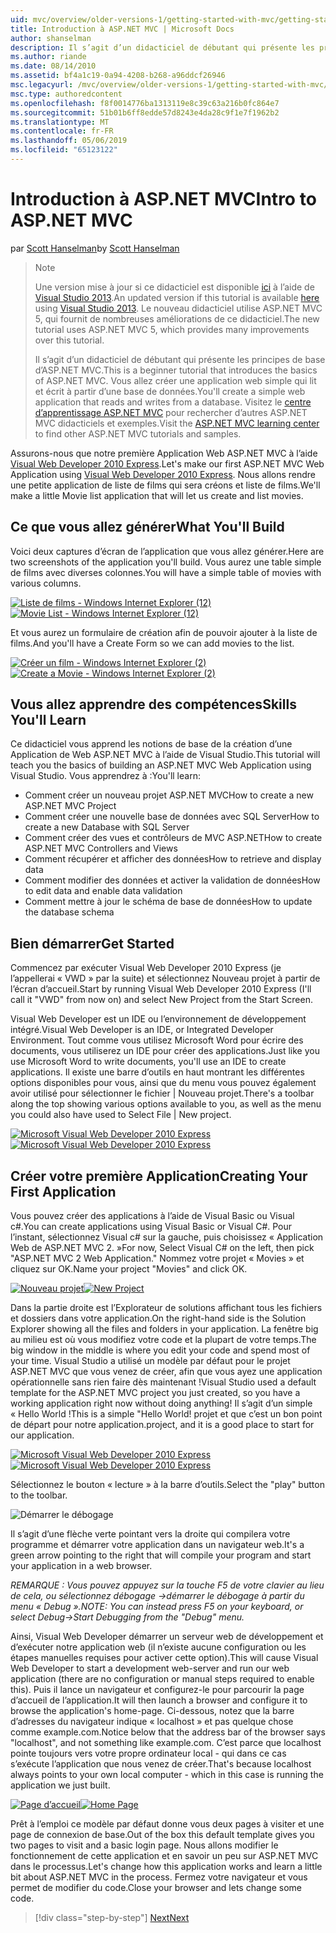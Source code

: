 ```yaml
---
uid: mvc/overview/older-versions-1/getting-started-with-mvc/getting-started-with-mvc-part1
title: Introduction à ASP.NET MVC | Microsoft Docs
author: shanselman
description: Il s’agit d’un didacticiel de débutant qui présente les principes de base d’ASP.NET MVC. Créer une application web simple qui lit et écrit à partir d’une base de données.
ms.author: riande
ms.date: 08/14/2010
ms.assetid: bf4a1c19-0a94-4208-b268-a96ddcf26946
msc.legacyurl: /mvc/overview/older-versions-1/getting-started-with-mvc/getting-started-with-mvc-part1
msc.type: authoredcontent
ms.openlocfilehash: f8f0014776ba1313119e8c39c63a216b0fc864e7
ms.sourcegitcommit: 51b01b6ff8edde57d8243e4da28c9f1e7f1962b2
ms.translationtype: MT
ms.contentlocale: fr-FR
ms.lasthandoff: 05/06/2019
ms.locfileid: "65123122"
---
```

# <a name="intro-to-aspnet-mvc"></a><span data-ttu-id="555e2-104">Introduction à ASP.NET MVC</span><span class="sxs-lookup"><span data-stu-id="555e2-104">Intro to ASP.NET MVC</span></span>

<span data-ttu-id="555e2-105">par [Scott Hanselman](https://github.com/shanselman)</span><span class="sxs-lookup"><span data-stu-id="555e2-105">by [Scott Hanselman](https://github.com/shanselman)</span></span>

> > [!NOTE]
> > <span data-ttu-id="555e2-106">Une version mise à jour si ce didacticiel est disponible [ici](../../getting-started/introduction/getting-started.md) à l’aide de [Visual Studio 2013](https://my.visualstudio.com/Downloads?q=visual%20studio%202013).</span><span class="sxs-lookup"><span data-stu-id="555e2-106">An updated version if this tutorial is available [here](../../getting-started/introduction/getting-started.md) using [Visual Studio 2013](https://my.visualstudio.com/Downloads?q=visual%20studio%202013).</span></span> <span data-ttu-id="555e2-107">Le nouveau didacticiel utilise ASP.NET MVC 5, qui fournit de nombreuses améliorations de ce didacticiel.</span><span class="sxs-lookup"><span data-stu-id="555e2-107">The new tutorial uses ASP.NET MVC 5, which provides many improvements over this tutorial.</span></span>
>
>
> <span data-ttu-id="555e2-108">Il s’agit d’un didacticiel de débutant qui présente les principes de base d’ASP.NET MVC.</span><span class="sxs-lookup"><span data-stu-id="555e2-108">This is a beginner tutorial that introduces the basics of ASP.NET MVC.</span></span> <span data-ttu-id="555e2-109">Vous allez créer une application web simple qui lit et écrit à partir d’une base de données.</span><span class="sxs-lookup"><span data-stu-id="555e2-109">You'll create a simple web application that reads and writes from a database.</span></span> <span data-ttu-id="555e2-110">Visitez le [centre d’apprentissage ASP.NET MVC](../../../index.md) pour rechercher d’autres ASP.NET MVC didacticiels et exemples.</span><span class="sxs-lookup"><span data-stu-id="555e2-110">Visit the [ASP.NET MVC learning center](../../../index.md) to find other ASP.NET MVC tutorials and samples.</span></span>

<span data-ttu-id="555e2-111">Assurons-nous que notre première Application Web ASP.NET MVC à l’aide [Visual Web Developer 2010 Express](https://www.microsoft.com/express/Web/).</span><span class="sxs-lookup"><span data-stu-id="555e2-111">Let's make our first ASP.NET MVC Web Application using [Visual Web Developer 2010 Express](https://www.microsoft.com/express/Web/).</span></span> <span data-ttu-id="555e2-112">Nous allons rendre une petite application de liste de films qui sera créons et liste de films.</span><span class="sxs-lookup"><span data-stu-id="555e2-112">We'll make a little Movie list application that will let us create and list movies.</span></span>

## <a name="what-youll-build"></a><span data-ttu-id="555e2-113">Ce que vous allez générer</span><span class="sxs-lookup"><span data-stu-id="555e2-113">What You'll Build</span></span>

<span data-ttu-id="555e2-114">Voici deux captures d’écran de l’application que vous allez générer.</span><span class="sxs-lookup"><span data-stu-id="555e2-114">Here are two screenshots of the application you'll build.</span></span> <span data-ttu-id="555e2-115">Vous aurez une table simple de films avec diverses colonnes.</span><span class="sxs-lookup"><span data-stu-id="555e2-115">You will have a simple table of movies with various columns.</span></span>

<span data-ttu-id="555e2-116">[![Liste de films - Windows Internet Explorer (12)](getting-started-with-mvc-part1/_static/image2.png)](getting-started-with-mvc-part1/_static/image1.png)</span><span class="sxs-lookup"><span data-stu-id="555e2-116">[![Movie List - Windows Internet Explorer (12)](getting-started-with-mvc-part1/_static/image2.png)](getting-started-with-mvc-part1/_static/image1.png)</span></span>

<span data-ttu-id="555e2-117">Et vous aurez un formulaire de création afin de pouvoir ajouter à la liste de films.</span><span class="sxs-lookup"><span data-stu-id="555e2-117">And you'll have a Create Form so we can add movies to the list.</span></span>

<span data-ttu-id="555e2-118">[![Créer un film - Windows Internet Explorer (2)](getting-started-with-mvc-part1/_static/image4.png)](getting-started-with-mvc-part1/_static/image3.png)</span><span class="sxs-lookup"><span data-stu-id="555e2-118">[![Create a Movie - Windows Internet Explorer (2)](getting-started-with-mvc-part1/_static/image4.png)](getting-started-with-mvc-part1/_static/image3.png)</span></span>

## <a name="skills-youll-learn"></a><span data-ttu-id="555e2-119">Vous allez apprendre des compétences</span><span class="sxs-lookup"><span data-stu-id="555e2-119">Skills You'll Learn</span></span>

<span data-ttu-id="555e2-120">Ce didacticiel vous apprend les notions de base de la création d’une Application de Web ASP.NET MVC à l’aide de Visual Studio.</span><span class="sxs-lookup"><span data-stu-id="555e2-120">This tutorial will teach you the basics of building an ASP.NET MVC Web Application using Visual Studio.</span></span> <span data-ttu-id="555e2-121">Vous apprendrez à :</span><span class="sxs-lookup"><span data-stu-id="555e2-121">You'll learn:</span></span>

- <span data-ttu-id="555e2-122">Comment créer un nouveau projet ASP.NET MVC</span><span class="sxs-lookup"><span data-stu-id="555e2-122">How to create a new ASP.NET MVC Project</span></span>
- <span data-ttu-id="555e2-123">Comment créer une nouvelle base de données avec SQL Server</span><span class="sxs-lookup"><span data-stu-id="555e2-123">How to create a new Database with SQL Server</span></span>
- <span data-ttu-id="555e2-124">Comment créer des vues et contrôleurs de MVC ASP.NET</span><span class="sxs-lookup"><span data-stu-id="555e2-124">How to create ASP.NET MVC Controllers and Views</span></span>
- <span data-ttu-id="555e2-125">Comment récupérer et afficher des données</span><span class="sxs-lookup"><span data-stu-id="555e2-125">How to retrieve and display data</span></span>
- <span data-ttu-id="555e2-126">Comment modifier des données et activer la validation de données</span><span class="sxs-lookup"><span data-stu-id="555e2-126">How to edit data and enable data validation</span></span>
- <span data-ttu-id="555e2-127">Comment mettre à jour le schéma de base de données</span><span class="sxs-lookup"><span data-stu-id="555e2-127">How to update the database schema</span></span>

## <a name="get-started"></a><span data-ttu-id="555e2-128">Bien démarrer</span><span class="sxs-lookup"><span data-stu-id="555e2-128">Get Started</span></span>

<span data-ttu-id="555e2-129">Commencez par exécuter Visual Web Developer 2010 Express (je l’appellerai « VWD » par la suite) et sélectionnez Nouveau projet à partir de l’écran d’accueil.</span><span class="sxs-lookup"><span data-stu-id="555e2-129">Start by running Visual Web Developer 2010 Express (I'll call it "VWD" from now on) and select New Project from the Start Screen.</span></span>

<span data-ttu-id="555e2-130">Visual Web Developer est un IDE ou l’environnement de développement intégré.</span><span class="sxs-lookup"><span data-stu-id="555e2-130">Visual Web Developer is an IDE, or Integrated Developer Environment.</span></span> <span data-ttu-id="555e2-131">Tout comme vous utilisez Microsoft Word pour écrire des documents, vous utiliserez un IDE pour créer des applications.</span><span class="sxs-lookup"><span data-stu-id="555e2-131">Just like you use Microsoft Word to write documents, you'll use an IDE to create applications.</span></span> <span data-ttu-id="555e2-132">Il existe une barre d’outils en haut montrant les différentes options disponibles pour vous, ainsi que du menu vous pouvez également avoir utilisé pour sélectionner le fichier | Nouveau projet.</span><span class="sxs-lookup"><span data-stu-id="555e2-132">There's a toolbar along the top showing various options available to you, as well as the menu you could also have used to Select File | New project.</span></span>

<span data-ttu-id="555e2-133">[![Microsoft Visual Web Developer 2010 Express](getting-started-with-mvc-part1/_static/image6.png)](getting-started-with-mvc-part1/_static/image5.png)</span><span class="sxs-lookup"><span data-stu-id="555e2-133">[![Microsoft Visual Web Developer 2010 Express](getting-started-with-mvc-part1/_static/image6.png)](getting-started-with-mvc-part1/_static/image5.png)</span></span>

## <a name="creating-your-first-application"></a><span data-ttu-id="555e2-134">Créer votre première Application</span><span class="sxs-lookup"><span data-stu-id="555e2-134">Creating Your First Application</span></span>

<span data-ttu-id="555e2-135">Vous pouvez créer des applications à l’aide de Visual Basic ou Visual c#.</span><span class="sxs-lookup"><span data-stu-id="555e2-135">You can create applications using Visual Basic or Visual C#.</span></span> <span data-ttu-id="555e2-136">Pour l’instant, sélectionnez Visual c# sur la gauche, puis choisissez « Application Web de ASP.NET MVC 2. »</span><span class="sxs-lookup"><span data-stu-id="555e2-136">For now, Select Visual C# on the left, then pick "ASP.NET MVC 2 Web Application."</span></span> <span data-ttu-id="555e2-137">Nommez votre projet « Movies » et cliquez sur OK.</span><span class="sxs-lookup"><span data-stu-id="555e2-137">Name your project "Movies" and click OK.</span></span>

<span data-ttu-id="555e2-138">[![Nouveau projet](getting-started-with-mvc-part1/_static/image8.png)](getting-started-with-mvc-part1/_static/image7.png)</span><span class="sxs-lookup"><span data-stu-id="555e2-138">[![New Project](getting-started-with-mvc-part1/_static/image8.png)](getting-started-with-mvc-part1/_static/image7.png)</span></span>

<span data-ttu-id="555e2-139">Dans la partie droite est l’Explorateur de solutions affichant tous les fichiers et dossiers dans votre application.</span><span class="sxs-lookup"><span data-stu-id="555e2-139">On the right-hand side is the Solution Explorer showing all the files and folders in your application.</span></span> <span data-ttu-id="555e2-140">La fenêtre big au milieu est où vous modifiez votre code et la plupart de votre temps.</span><span class="sxs-lookup"><span data-stu-id="555e2-140">The big window in the middle is where you edit your code and spend most of your time.</span></span> <span data-ttu-id="555e2-141">Visual Studio a utilisé un modèle par défaut pour le projet ASP.NET MVC que vous venez de créer, afin que vous ayez une application opérationnelle sans rien faire dès maintenant !</span><span class="sxs-lookup"><span data-stu-id="555e2-141">Visual Studio used a default template for the ASP.NET MVC project you just created, so you have a working application right now without doing anything!</span></span> <span data-ttu-id="555e2-142">Il s’agit d’un simple « Hello World !</span><span class="sxs-lookup"><span data-stu-id="555e2-142">This is a simple "Hello World!</span></span> <span data-ttu-id="555e2-143">projet et que c’est un bon point de départ pour notre application.</span><span class="sxs-lookup"><span data-stu-id="555e2-143">project, and it is a good place to start for our application.</span></span>

<span data-ttu-id="555e2-144">[![Microsoft Visual Web Developer 2010 Express](getting-started-with-mvc-part1/_static/image10.png)](getting-started-with-mvc-part1/_static/image9.png)</span><span class="sxs-lookup"><span data-stu-id="555e2-144">[![Microsoft Visual Web Developer 2010 Express](getting-started-with-mvc-part1/_static/image10.png)](getting-started-with-mvc-part1/_static/image9.png)</span></span>

<span data-ttu-id="555e2-145">Sélectionnez le bouton « lecture » à la barre d’outils.</span><span class="sxs-lookup"><span data-stu-id="555e2-145">Select the "play" button to the toolbar.</span></span>

![Démarrer le débogage](getting-started-with-mvc-part1/_static/image11.png)

<span data-ttu-id="555e2-147">Il s’agit d’une flèche verte pointant vers la droite qui compilera votre programme et démarrer votre application dans un navigateur web.</span><span class="sxs-lookup"><span data-stu-id="555e2-147">It's a green arrow pointing to the right that will compile your program and start your application in a web browser.</span></span>

<span data-ttu-id="555e2-148">*REMARQUE : Vous pouvez appuyez sur la touche F5 de votre clavier au lieu de cela, ou sélectionnez débogage -&gt;démarrer le débogage à partir du menu « Debug ».*</span><span class="sxs-lookup"><span data-stu-id="555e2-148">*NOTE: You can instead press F5 on your keyboard, or select Debug-&gt;Start Debugging from the "Debug" menu.*</span></span>

<span data-ttu-id="555e2-149">Ainsi, Visual Web Developer démarrer un serveur web de développement et d’exécuter notre application web (il n’existe aucune configuration ou les étapes manuelles requises pour activer cette option).</span><span class="sxs-lookup"><span data-stu-id="555e2-149">This will cause Visual Web Developer to start a development web-server and run our web application (there are no configuration or manual steps required to enable this).</span></span> <span data-ttu-id="555e2-150">Puis il lance un navigateur et configurez-le pour parcourir la page d’accueil de l’application.</span><span class="sxs-lookup"><span data-stu-id="555e2-150">It will then launch a browser and configure it to browse the application's home-page.</span></span> <span data-ttu-id="555e2-151">Ci-dessous, notez que la barre d’adresses du navigateur indique « localhost » et pas quelque chose comme example.com.</span><span class="sxs-lookup"><span data-stu-id="555e2-151">Notice below that the address bar of the browser says "localhost", and not something like example.com.</span></span> <span data-ttu-id="555e2-152">C’est parce que localhost pointe toujours vers votre propre ordinateur local - qui dans ce cas s’exécute l’application que nous venez de créer.</span><span class="sxs-lookup"><span data-stu-id="555e2-152">That's because localhost always points to your own local computer - which in this case is running the application we just built.</span></span>

<span data-ttu-id="555e2-153">[![Page d’accueil](getting-started-with-mvc-part1/_static/image13.png)](getting-started-with-mvc-part1/_static/image12.png)</span><span class="sxs-lookup"><span data-stu-id="555e2-153">[![Home Page](getting-started-with-mvc-part1/_static/image13.png)](getting-started-with-mvc-part1/_static/image12.png)</span></span>

<span data-ttu-id="555e2-154">Prêt à l’emploi ce modèle par défaut donne vous deux pages à visiter et une page de connexion de base.</span><span class="sxs-lookup"><span data-stu-id="555e2-154">Out of the box this default template gives you two pages to visit and a basic login page.</span></span> <span data-ttu-id="555e2-155">Nous allons modifier le fonctionnement de cette application et en savoir un peu sur ASP.NET MVC dans le processus.</span><span class="sxs-lookup"><span data-stu-id="555e2-155">Let's change how this application works and learn a little bit about ASP.NET MVC in the process.</span></span> <span data-ttu-id="555e2-156">Fermez votre navigateur et vous permet de modifier du code.</span><span class="sxs-lookup"><span data-stu-id="555e2-156">Close your browser and lets change some code.</span></span>

> [!div class="step-by-step"]
> [<span data-ttu-id="555e2-157">Next</span><span class="sxs-lookup"><span data-stu-id="555e2-157">Next</span></span>](getting-started-with-mvc-part2.md)
